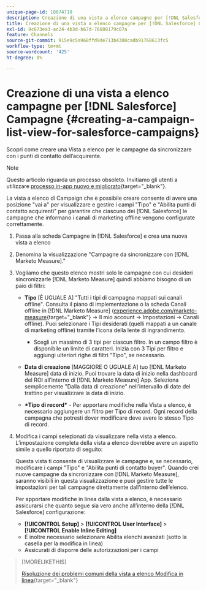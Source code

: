 ```yaml
---
unique-page-id: 18874718
description: Creazione di una vista a elenco campagne per [!DNL Salesforce Campaigns] - [!DNL Marketo Measure]
title: Creazione di una vista a elenco campagne per [!DNL Salesforce] Campagne
exl-id: 8c673ea3-ac24-4b3d-b67d-76888179c07a
feature: Channels
source-git-commit: 915e9c5a968ffd9de713b4308cadb91768613fc5
workflow-type: tm+mt
source-wordcount: '425'
ht-degree: 0%

---
```


# Creazione di una vista a elenco campagne per [!DNL Salesforce] Campagne {#creating-a-campaign-list-view-for-salesforce-campaigns}

Scopri come creare una Vista a elenco per le campagne da sincronizzare con i punti di contatto dell’acquirente.

>[!NOTE]
>
>Questo articolo riguarda un processo obsoleto. Invitiamo gli utenti a utilizzare [processo in-app nuovo e migliorato](/help/channel-tracking-and-setup/offline-channels/custom-campaign-sync.md){target="_blank"}.

La vista a elenco di Campaign che è possibile creare consente di avere una posizione &quot;vai a&quot; per visualizzare e gestire i campi &quot;Tipo&quot; e &quot;Abilita punti di contatto acquirenti&quot; per garantire che ciascuno dei [!DNL Salesforce] le campagne che informano i canali di marketing offline vengono configurate correttamente.

1. Passa alla scheda Campagne in [!DNL Salesforce] e crea una nuova vista a elenco
1. Denomina la visualizzazione &quot;Campagne da sincronizzare con [!DNL Marketo Measure].&quot;
1. Vogliamo che questo elenco mostri solo le campagne con cui desideri sincronizzarle [!DNL Marketo Measure] quindi abbiamo bisogno di un paio di filtri:

   * **Tipo** [È UGUALE A] &quot;Tutti i tipi di campagna mappati sui canali offline&quot;. Consulta il piano di implementazione o la scheda Canali offline in [!DNL Marketo Measure] ([experience.adobe.com/marketo-measure](https://experience.adobe.com/marketo-measure){target="_blank"} -> Il mio account -> Impostazioni -> Canali offline). Puoi selezionare i Tipi desiderati (quelli mappati a un canale di marketing offline) tramite l’icona della lente di ingrandimento.

      * Scegli un massimo di 3 tipi per ciascun filtro. In un campo filtro è disponibile un limite di caratteri. Inizia con 3 Tipi per filtro e aggiungi ulteriori righe di filtri &quot;Tipo&quot;, se necessario.

   * **Data di creazione** [MAGGIORE O UGUALE A] tuo [!DNL Marketo Measure] data di inizio. Puoi trovare la data di inizio nella dashboard del ROI all’interno di [!DNL Marketo Measure] App. Seleziona semplicemente &quot;Dalla data di creazione&quot; nell’intervallo di date del trattino per visualizzare la data di inizio.
   * **&#42;Tipo di record&#42;** - Per apportare modifiche nella Vista a elenco, è necessario aggiungere un filtro per Tipo di record. Ogni record della campagna che potresti dover modificare deve avere lo stesso Tipo di record.

1. Modifica i campi selezionati da visualizzare nella vista a elenco. L’impostazione completa della vista a elenco dovrebbe avere un aspetto simile a quello riportato di seguito:

   Questa vista ti consente di visualizzare le campagne e, se necessario, modificare i campi &quot;Tipo&quot; e &quot;Abilita punti di contatto buyer&quot;. Quando crei nuove campagne da sincronizzare con [!DNL Marketo Measure], saranno visibili in questa visualizzazione e puoi gestire tutte le impostazioni per tali campagne direttamente dall’interno dell’elenco.

   Per apportare modifiche in linea dalla vista a elenco, è necessario assicurarsi che quanto segue sia vero anche all’interno della [!DNL Salesforce] configurazione:

   * **[!UICONTROL Setup]** > **[!UICONTROL User Interface]** > **[!UICONTROL Enable Inline Editing]**
   * È inoltre necessario selezionare Abilita elenchi avanzati (sotto la casella per la modifica in linea)
   * Assicurati di disporre delle autorizzazioni per i campi

>[!MORELIKETHIS]
>
>[Risoluzione dei problemi comuni della vista a elenco Modifica in linea](http://help.salesforce.com/articleView?id=000003911&amp;language=en_US&amp;type=1){target="_blank"}
